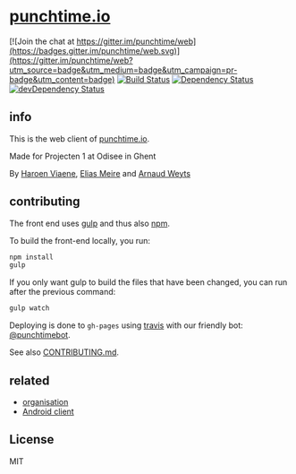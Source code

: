 # [punchtime.io](https://punchtime.io)

[![Join the chat at https://gitter.im/punchtime/web](https://badges.gitter.im/punchtime/web.svg)](https://gitter.im/punchtime/web?utm_source=badge&utm_medium=badge&utm_campaign=pr-badge&utm_content=badge) [![Build Status](https://travis-ci.org/punchtime/web.svg?branch=master)](https://travis-ci.org/punchtime/web) [![Dependency Status](https://david-dm.org/punchtime/web.svg)](https://david-dm.org/punchtime/web) [![devDependency Status](https://david-dm.org/punchtime/web/dev-status.svg)](https://david-dm.org/punchtime/web#info=devDependencies)

## info

This is the web client of [punchtime.io](https://punchtime.io).

Made for Projecten 1 at Odisee in Ghent

By [Haroen Viaene](https://haroen.me), [Elias Meire](http://eliasmei.re) and [Arnaud Weyts](https://weyts.xyz)

## contributing

The front end uses [gulp](http://gulpjs.com) and thus also [npm](https://www.npmjs.com).

To build the front-end locally, you run:

```sh
npm install
gulp
```

If you only want gulp to build the files that have been changed, you can run after the previous command:

```sh
gulp watch
```

Deploying is done to `gh-pages` using [travis](https://travis-ci.org) with our friendly bot: [@punchtimebot](https://github.com/punchtimebot).

See also [CONTRIBUTING.md](CONTRIBUTING.md).

## related

- [organisation](https://github.com/punchtime/organisation)
- [Android client](https://github.com/punchtime/android)

## License

MIT
